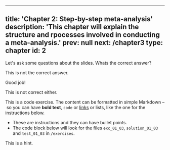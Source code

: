 
---
title: 'Chapter 2: Step-by-step meta-analysis'
description:
  'This chapter will explain the structure and rpocesses involved in conducting a meta-analysis.'
prev: null
next: /chapter3
type: chapter
id: 2
---
<exercise id="1" title="Step-by-step meta-analysis">

Let's ask some questions about the slides. Whats the correct answer?

<choice>
<opt text="Answer one">

This is not the correct answer.

</opt>

<opt text="Answer two" correct="true">

Good job!

</opt>

<opt text="Answer three">

This is not correct either.

</opt>
</choice>

</exercise>

<exercise id="3" title="Meta-analysis in R">

This is a code exercise. The content can be formatted in simple Markdown – so
you can have **bold text**, `code` or [links](https://spacy.io) or lists, like
the one for the instructions below.

- These are instructions and they can have bullet points.
- The code block below will look for the files `exc_01_03`, `solution_01_03` and
  `test_01_03` in `/exercises`.

<codeblock id="01_03">

This is a hint.

</codeblock>

</exercise>
